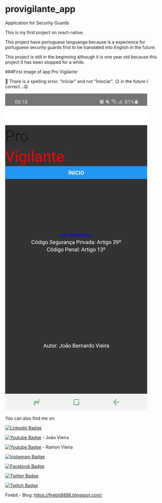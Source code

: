 # provigilante_app

Application for Security Guards


This is my first project on react-native.

This project have portuguese languange because is a experience for portuguese security guards first to be translated into English in the future.

This project is still in the beginning although it is one year old because this project it has been stopped for a while.

###First image of app Pro Vigilante

🤫 There is a spelling error. "Iníciar" and not "Íninciar". 😑 in the future I correct...😜

![Início](https://github.com/Firebit888/provigilante_app/blob/main/image_of_app/Screenshot_20201015-061859_pro%20vigilante%20app.jpg)

You can also find me on:

[![Linkedin Badge](https://img.shields.io/badge/linkedin-%230077B5.svg?&style=for-the-badge&logo=linkedin&logoColor=white)](https://www.linkedin.com/in/jo%C3%A3o-vieira-7570a4a5/)

[![Youtube Badge](https://img.shields.io/badge/youtube-%23FF0000.svg?&style=for-the-badge&logo=youtube&logoColor=white)](https://www.youtube.com/channel/UCfwURphwJUaKukPNuQcxAIg) - João Vieira

[![Youtube Badge](https://img.shields.io/badge/youtube-%23FF0000.svg?&style=for-the-badge&logo=youtube&logoColor=white)](https://www.youtube.com/channel/UC85eIv8x3Y6ZTbquT0mHgbA) - Ramon Vieira

[![Instagram Badge](https://img.shields.io/badge/instagram-%23E4405F.svg?&style=for-the-badge&logo=instagram&logoColor=white)](https://www.instagram.com/j.bernas.bernardo/?hl=pt)

[![Facebook Badge](https://img.shields.io/badge/facebook-%231877F2.svg?&style=for-the-badge&logo=facebook&logoColor=white)](https://www.facebook.com/j.bernas.bernardo/)

[![Twitter Badge](https://img.shields.io/badge/twitter-%231DA1F2.svg?&style=for-the-badge&logo=twitter&logoColor=white)](https://twitter.com/Bjva888)

[![Twitch Badge](https://img.shields.io/badge/twitch-%239146FF.svg?&style=for-the-badge&logo=twitch&logoColor=white)](https://www.twitch.tv/bernasjb888)

Firebit - Blog: https://firebit8888.blogspot.com/

